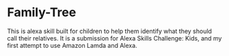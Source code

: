 # Family-Tree
This is alexa skill built for children to help them identify what they should call their relatives. It is a submission for Alexa Skills Challenge: Kids, and my first attempt to use Amazon Lamda and Alexa.
